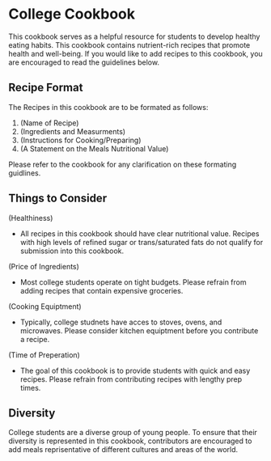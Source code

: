 # College Cookbook 

This cookbook serves as a helpful resource for students to develop healthy eating habits. This cookbook contains nutrient-rich recipes that promote health and well-being. If you would like to add recipes to this cookbook, you are encouraged to read the guidelines below. 

 

##  Recipe Format
The Recipes in this cookbook are to be formated as follows: 

1. (Name of Recipe)
2. (Ingredients and Measurments)
3. (Instructions for Cooking/Preparing)
4. (A Statement on the Meals Nutritional Value)

Please refer to the cookbook for any clarification on these formating guidlines.



## Things to Consider
(Healthiness)

- All recipes in this cookbook should have clear nutritional value. Recipes with high levels of refined sugar or trans/saturated fats do not qualify for submission into this cookbook. 

(Price of Ingredients)

- Most college students operate on tight budgets. Please refrain from adding recipes that contain expensive groceries. 

(Cooking Equiptment)

- Typically, college studnets have acces to stoves, ovens, and microwaves. Please consider kitchen equiptment before you contribute a recipe. 

(Time of Preperation)

- The goal of this cookbook is to provide students with quick and easy recipes. Please refrain from contributing recipes with lengthy prep times.


## Diversity 
 
 College students are a diverse group of young people. To ensure that their diversity is represented in this cookbook, contributors are encouraged to add meals reprisentative of different cultures and areas of the world. 
